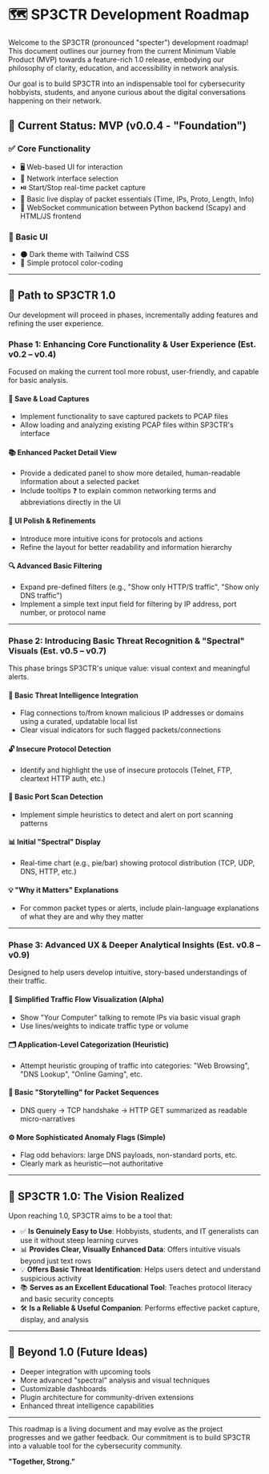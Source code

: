 # 🗺️ SP3CTR Development Roadmap

Welcome to the SP3CTR (pronounced "specter") development roadmap! This document outlines our journey from the current Minimum Viable Product (MVP) towards a feature-rich 1.0 release, embodying our philosophy of clarity, education, and accessibility in network analysis.

Our goal is to build SP3CTR into an indispensable tool for cybersecurity hobbyists, students, and anyone curious about the digital conversations happening on their network.

## 🌱 Current Status: MVP (v0.0.4 - "Foundation")

### ✅ Core Functionality

- 🖥️ Web-based UI for interaction  
- 📡 Network interface selection  
- ⏯️ Start/Stop real-time packet capture  
- 📄 Basic live display of packet essentials (Time, IPs, Proto, Length, Info)  
- 🔗 WebSocket communication between Python backend (Scapy) and HTML/JS frontend  

### 🎨 Basic UI

- 🌑 Dark theme with Tailwind CSS  
- 🌈 Simple protocol color-coding  

---

## 🚀 Path to SP3CTR 1.0

Our development will proceed in phases, incrementally adding features and refining the user experience.

### Phase 1: Enhancing Core Functionality & User Experience (Est. v0.2 – v0.4)

Focused on making the current tool more robust, user-friendly, and capable for basic analysis.

#### 💾 Save & Load Captures

- Implement functionality to save captured packets to PCAP files  
- Allow loading and analyzing existing PCAP files within SP3CTR's interface  

#### 📚 Enhanced Packet Detail View

- Provide a dedicated panel to show more detailed, human-readable information about a selected packet  
- Include tooltips ❓ to explain common networking terms and abbreviations directly in the UI  

#### 🎨 UI Polish & Refinements

- Introduce more intuitive icons for protocols and actions  
- Refine the layout for better readability and information hierarchy  

#### 🔍 Advanced Basic Filtering

- Expand pre-defined filters (e.g., "Show only HTTP/S traffic", "Show only DNS traffic")  
- Implement a simple text input field for filtering by IP address, port number, or protocol name  

---

### Phase 2: Introducing Basic Threat Recognition & "Spectral" Visuals (Est. v0.5 – v0.7)

This phase brings SP3CTR's unique value: visual context and meaningful alerts.

#### 🚨 Basic Threat Intelligence Integration

- Flag connections to/from known malicious IP addresses or domains using a curated, updatable local list  
- Clear visual indicators for such flagged packets/connections  

#### 🔓 Insecure Protocol Detection

- Identify and highlight the use of insecure protocols (Telnet, FTP, cleartext HTTP auth, etc.)  

#### 📡 Basic Port Scan Detection

- Implement simple heuristics to detect and alert on port scanning patterns  

#### 📊 Initial "Spectral" Display

- Real-time chart (e.g., pie/bar) showing protocol distribution (TCP, UDP, DNS, HTTP, etc.)  

#### 💡 "Why it Matters" Explanations

- For common packet types or alerts, include plain-language explanations of what they are and why they matter  

---

### Phase 3: Advanced UX & Deeper Analytical Insights (Est. v0.8 – v0.9)

Designed to help users develop intuitive, story-based understandings of their traffic.

#### 🌊 Simplified Traffic Flow Visualization (Alpha)

- Show "Your Computer" talking to remote IPs via basic visual graph  
- Use lines/weights to indicate traffic type or volume  

#### 🗂️ Application-Level Categorization (Heuristic)

- Attempt heuristic grouping of traffic into categories: "Web Browsing", "DNS Lookup", "Online Gaming", etc.  

#### 📜 Basic "Storytelling" for Packet Sequences

- DNS query → TCP handshake → HTTP GET summarized as readable micro-narratives  

#### ⚙️ More Sophisticated Anomaly Flags (Simple)

- Flag odd behaviors: large DNS payloads, non-standard ports, etc.  
- Clearly mark as heuristic—not authoritative  

---

## 🌟 SP3CTR 1.0: The Vision Realized

Upon reaching 1.0, SP3CTR aims to be a tool that:

- ✅ **Is Genuinely Easy to Use**: Hobbyists, students, and IT generalists can use it without steep learning curves  
- 📊 **Provides Clear, Visually Enhanced Data**: Offers intuitive visuals beyond just text rows  
- 💡 **Offers Basic Threat Identification**: Helps users detect and understand suspicious activity  
- 📚 **Serves as an Excellent Educational Tool**: Teaches protocol literacy and basic security concepts  
- 🛠️ **Is a Reliable & Useful Companion**: Performs effective packet capture, display, and analysis  

---

## 🔮 Beyond 1.0 (Future Ideas)

- Deeper integration with upcoming tools 
- More advanced "spectral" analysis and visual techniques  
- Customizable dashboards  
- Plugin architecture for community-driven extensions  
- Enhanced threat intelligence capabilities  

---

This roadmap is a living document and may evolve as the project progresses and we gather feedback. Our commitment is to build SP3CTR into a valuable tool for the cybersecurity community.  

**"Together, Strong."**
